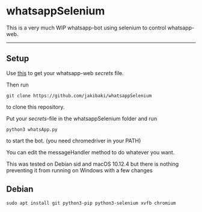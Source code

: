# whatsappSelenium

This is a very much WIP whatsapp-bot using selenium to control whatsapp-web.

---
## Setup

Use [this](https://github.com/Mawalu/whatsapp-phishing) to get your whatsapp-web _secrets_ file.


Then run

    git clone https://github.com/jakibaki/whatsappSelenium

to clone this repository.

Put your _secrets_-file in the whatsappSelenium folder and run

    python3 whatsApp.py

to start the bot. (you need chromedriver in your PATH)

You can edit the messageHandler method to do whatever you want.

This was tested on Debian sid and macOS 10.12.4 but there is nothing preventing it from running on Windows with a few changes

## Debian

    sudo apt install git python3-pip python3-selenium xvfb chromium 
    